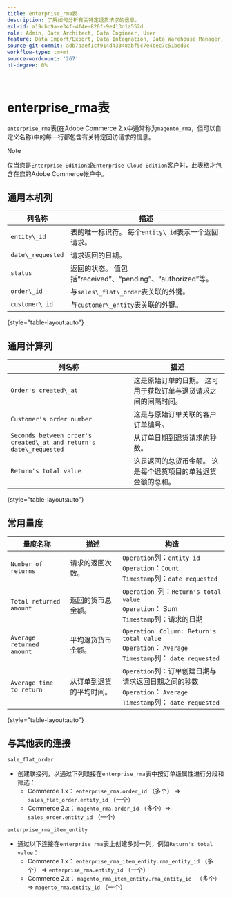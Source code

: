 ```yaml
---
title: enterprise_rma表
description: 了解如何分析有关特定退货请求的信息。
exl-id: a19cbc9a-e34f-4f4e-820f-9e413d1a552d
role: Admin, Data Architect, Data Engineer, User
feature: Data Import/Export, Data Integration, Data Warehouse Manager, Commerce Tables
source-git-commit: adb7aaef1cf914d43348abf5c7e4bec7c51bed0c
workflow-type: tm+mt
source-wordcount: '267'
ht-degree: 0%

---
```


# enterprise_rma表

`enterprise_rma`表(在Adobe Commerce 2.x中通常称为`magento_rma`，但可以自定义名称)中的每一行都包含有关特定回访请求的信息。

>[!NOTE]
>
>仅当您是`Enterprise Edition`或`Enterprise Cloud Edition`客户时，此表格才包含在您的Adobe Commerce帐户中。

## 通用本机列

| **列名称** | **描述** |
|---|---|
| `entity\_id` | 表的唯一标识符。 每个`entity\_id`表示一个返回请求。 |
| `date\_requested` | 请求返回的日期。 |
| `status` | 返回的状态。 值包括“received”、“pending”、“authorized”等。 |
| `order\_id` | 与`sales\_flat\_order`表关联的外键。 |
| `customer\_id` | 与`customer\_entity`表关联的外键。 |

{style="table-layout:auto"}

## 通用计算列

| **列名称** | **描述** |
|---|---|
| `Order's created\_at` | 这是原始订单的日期。 这可用于获取订单与退货请求之间的间隔时间。 |
| `Customer's order number` | 这是与原始订单关联的客户订单编号。 |
| `Seconds between order's created\_at and return's date\_requested` | 从订单日期到退货请求的秒数。 |
| `Return's total value` | 这是返回的总货币金额。 这是每个退货项目的单独退货金额的总和。 |

{style="table-layout:auto"}

## 常用量度

| **量度名称** | **描述** | **构造** |
|---|---|---|
| `Number of returns` | 请求的返回次数。 | `Operation`列：`entity id`<br>`Operation`：`Count`<br>`Timestamp`列：`date requested` |
| `Total returned amount` | 返回的货币总金额。 | `Operation `列：`Return's total value`<br>`Operation`： Sum<br>`Timestamp`列：请求的日期 |
| `Average returned amount` | 平均退货货币金额。 | `Operation` ` Column: Return's total value`<br>`Operation`： `Average`<br>`Timestamp`列： `date requested` |
| `Average time to return` | 从订单到退货的平均时间。 | `Operation`列：订单创建日期与请求返回日期之间的秒数<br>`Operation`： `Average`<br>`Timestamp`列： `date requested` |

{style="table-layout:auto"}

## 与其他表的连接

`sale_flat_order`

* 创建联接列，以通过下列联接在`enterprise_rma`表中按订单级属性进行分段和筛选：
   * Commerce 1.x： `enterprise_rma.order_id` （多个） => `sales_flat_order.entity_id` （一个）
   * Commerce 2.x： `magento_rma.order_id` （多个）=> `sales_order.entity_id` （一个）

`enterprise_rma_item_entity`

* 通过以下连接在`enterprise_rma`表上创建多对一列，例如`Return's total value`：
   * Commerce 1.x： `enterprise_rma_item_entity.rma_entity_id` （多个） => `enterprise_rma.entity_id` （一个）
   * Commerce 2.x： `magento_rma_item_entity.rma_entity_id ` （多个）=> `magento_rma.entity_id` （一个）
